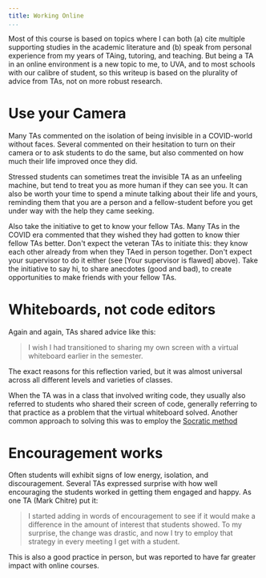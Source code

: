 ```yaml
---
title: Working Online
...
```


Most of this course is based on topics where I can both (a) cite multiple supporting studies in the academic literature and (b) speak from personal experience from my years of TAing, tutoring, and teaching. But being a TA in an online environment is a new topic to me, to UVA, and to most schools with our calibre of student, so this writeup is based on the plurality of advice from TAs, not on more robust research.

# Use your Camera

Many TAs commented on the isolation of being invisible in a COVID-world without faces. Several commented on their hesitation to turn on their camera or to ask students to do the same, but also commented on how much their life improved once they did.

Stressed students can sometimes treat the invisible TA as an unfeeling machine, but tend to treat you as more human if they can see you. It can also be worth your time to spend a minute talking about their life and yours, reminding them that you are a person and a fellow-student before you get under way with the help they came seeking.

Also take the initiative to get to know your fellow TAs. Many TAs in the COVID era commented that they wished they had gotten to know thier fellow TAs better. Don't expect the veteran TAs to initiate this: they know each other already from when they TAed in person together. Don't expect your supervisor to do it either (see [Your supervisor is flawed] above). Take the initiative to say hi, to share anecdotes (good and bad), to create opportunities to make friends with your fellow TAs.

# Whiteboards, not code editors

Again and again, TAs shared advice like this:

> I wish I had transitioned to sharing my own screen with a virtual whiteboard earlier in the semester.

The exact reasons for this reflection varied, but it was almost universal across all different levels and varieties of classes.

When the TA was in a class that involved writing code, they usually also referred to students who shared their screen of code, generally referring to that practice as a problem that the virtual whiteboard solved. Another common approach to solving this was to employ the [Socratic method](socratic.html)

# Encouragement works

Often students will exhibit signs of low energy, isolation, and discouragement. Several TAs expressed surprise with how well encouraging the students worked in getting them engaged and happy. As one TA (Mark Chitre) put it:

> I started adding in words of encouragement to see if it would make a difference in the amount of interest that students showed. To my surprise, the change was drastic, and now I try to employ that strategy in every meeting I get with a student.

This is also a good practice in person, but was reported to have far greater impact with online courses.
